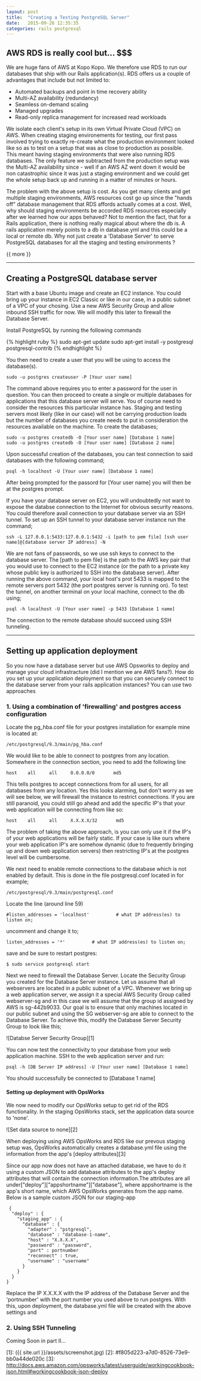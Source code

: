 ```yaml
---
layout: post
title:  "Creating a Testing PostgreSQL Server"
date:   2015-09-26 12:35:35
categories: rails postgresql
---
```



## AWS RDS is really cool but... $$$ ##

We are huge fans of AWS at Kopo Kopo. We therefore use RDS to run our databases that ship with our Rails application(s). RDS offers us a couple of advantages that include but not limited to:

 - Automated backups and point in time recovery ability
 - Multi-AZ availability (redundancy)
 - Seamless on-demand scaling
 - Managed upgrades
 - Read-only replica management for increased read workloads

We isolate each client's setup in its own Virtual Private Cloud (VPC) on AWS. When creating staging environements for testing, our first pass involved trying to exactly re-create what the production environment looked like so as to test on a setup that was as close to production as possible. This meant having staging environments that were also running RDS databases. The only feature we subtracted from the production setup was the Multi-AZ availability since - well if an AWS AZ went down it would be non catastrophic since it was just a staging environment and we could get the whole setup back up and running in a matter of minutes or hours.

The problem with the above setup is cost. As you get many clients and get multiple staging environments, AWS resources cost go up since the "hands off" database management that RDS affords actually comes at a cost. Well, why should staging environments be accorded RDS resources especially after we learned how our apps behaved? Not to mention the fact, that for a Rails application, there is nothing really magical about where the db is. A rails application merely points to a db in database.yml and this could be a local or remote db. Why not just create a 'Database Server' to serve PostgreSQL databases for all the staging and testing environments ?

{{ more }}

----------

## Creating a PostgreSQL database server ##

Start with a base Ubuntu image and create an EC2 instance. You could bring up your instance in EC2 Classic or like in our case, in a public subnet of a VPC of your chosing. Use a new AWS Security Group and allow inbound SSH traffic for now. We will modify this later to firewall the Database Server.

Install PostgreSQL by running the following commands

{% highlight ruby %}
    sudo apt-get update
    sudo apt-get install -y postgresql postgresql-contrib
{% endhighlight %}

You then need to create a user that you will be using to access the database(s).

    sudo -u postgres createuser -P [Your user name]
    
The command above requires you to enter a password for the user in question. You can then proceed to create a single or multiple databases for applications that this database server will serve. You of course need to consider the resources this particular instance has. Staging and testing servers most likely (like in our case) will not be carrying production loads but the number of databases you create needs to put in consideration the resources available on the machine. To create the databases;

    sudo -u postgres createdb -O [Your user name] [Database 1 name] 
    sudo -u postgres createdb -O [Your user name] [Database 2 name]

Upon successful creation of the databases, you can test connection to said databases with the following command;

    psql -h localhost -U [Your user name] [Database 1 name]
    
    
After being prompted for the passord for [Your user name] you will then be at the postgres prompt.


If you have your database server on EC2, you will undoubtedly not want to expose the databse connection to the Internet for obvious security reasons. You could therefore avail connection to your database server via an SSH tunnel. To set up an SSH tunnel to your database server instance run the command;

    ssh -L 127.0.0.1:5433:127.0.0.1:5432 -i [path to pem file] [ssh user name]@[database server IP address] -N
    
We are not fans of passwords, so we use ssh keys to connect to the database server. The [path to pem file] is the path to the AWS key pair that you would use to connect to the EC2 instance (or the path to a private key whose public key is authorized to SSH into the database server). After running the above command, your local host's prot 5433 is mapped to the remote servers port 5432 (the port postgres server is running on). To test the tunnel, on another terminal on your local machine, connect to the db using;

    psql -h localhost -U [Your user name] -p 5433 [Database 1 name]
    
    
The connection to the remote database should succeed using SSH tunneling.


----------

## Setting up application deployment ##

So you now have a database server but use AWS Opsworks to deploy and manage your cloud infrastracture (did I mention we are AWS fans?). How do you set up your application deployment so that you can securely connect to the database server from your rails application instances? You can use two approaches

### 1. Using a combination of 'firewalling' and postgres access configuration

Locate the pg_hba.conf file for your postgres installation for example mine is located at:

    /etc/postgresql/9.3/main/pg_hba.conf

We would like to be able to connect to postgres from any location. Somewhere in the connection section, you need to add the following line

    host    all     all     0.0.0.0/0       md5
    
This tells postgres to accept connections from for all users, for all databases from any location. Yes this looks alarming, but don't worry as we will see below, we will firewall the instance to restrict connections. If you are still paranoid, you could still go ahead and add the specific IP's that your web application will be connecting from like so:

    host    all     all     X.X.X.X/32       md5
    
The problem of taking the above approach, is you can only use it if the IP's of your web applications will be fairly static. If your case is like ours where your web application IP's are somehow dynamic (due to frequently bringing up and down web application servers) then restricting IP's at the postgres level will be cumbersome.

We next need to enable remote connections to the database which is not enabled by default. This is done in the file postgresql.conf located in for example;

    /etc/postgresql/9.3/main/postgresql.conf
    
Locate the line (around line 59)

    #listen_addresses = 'localhost'          # what IP address(es) to listen on;

uncomment and change it to;

    listen_addresses = '*'          # what IP address(es) to listen on;
    
save and be sure to restart postgres:

    $ sudo service postgresql start
    
Next we need to firewall the Database Server. Locate the Security Group you created for the Database Server instance. Let us assume that all webservers are located in a public subnet of a VPC. Whenever we bring up a web application server, we assign it a special AWS Security Group called webserver-sg and in this case we will assume that the group id assigned by AWS is sg-442b9033. Our goal is to ensure that only machines located in our public subnet and using the SG webserver-sg are able to connect to the Database Server. To achieve this, modify the Database Server Security Group to look like this;

![Databse Server Security Group][1]

  
You can now test the connectivity to your database from your web application machine. SSH to the web application server and run:

    psql -h [DB Server IP address] -U [Your user name] [Database 1 name]
    
You should successfully be connected to [Database 1 name]


#### Setting up deployment with OpsWorks

We now need to modify our OpsWorks setup to get rid of the RDS functionality. In the staging OpsWorks stack, set the application data source to 'none'. 

![Set data source to none][2]


When deploying using AWS OpsWorks and RDS like our prevous staging setup was, OpsWorks automatically creates a database.yml file using the information from the app's [deploy attributes][3]

Since our app now does not have an attached database, we have to do it using a custom JSON to add database attributes to the app's deploy attributes that will contain the connection information.The attributes are all under["deploy"]["appshortname"]["database"], where appshortname is the app's short name, which AWS OpsWorks generates from the app name. Below is a sample custom JSON for our staging-app
   

     {
      "deploy" : {
        "staging_app" : {
          "database" : {
            "adapter" : "pstgresql",
            "database" : "database-1-name",
            "host" : "X.X.X.X",
            "password" : "password",
            "port" : portnumber
            "reconnect" : true,
            "username" : "username"
          }
        }
      }
    }

Replace the IP X.X.X.X with the IP address of the Database Server and the 'portnumber' with the port number you used above to run postgres. With this, upon deployment, the database.yml file will be created with the above settings and 


### 2. Using SSH Tunneling

Coming Soon in part II...


  [1]: ({{ site.url }}/assets/screenshot.jpg)
  [2]: #f805d223-a7d0-8526-73e9-bb0a44de020c
  [3]: http://docs.aws.amazon.com/opsworks/latest/userguide/workingcookbook-json.html#workingcookbook-json-deploy
